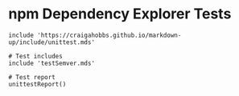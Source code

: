# npm Dependency Explorer Tests

~~~ markdown-script
include 'https://craigahobbs.github.io/markdown-up/include/unittest.mds'

# Test includes
include 'testSemver.mds'

# Test report
unittestReport()
~~~
